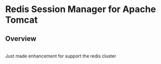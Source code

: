 Redis Session Manager for Apache Tomcat
=======================================

Overview
--------
<br>
Just made enhancement for support the redis cluster


